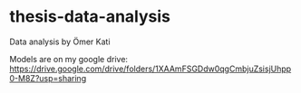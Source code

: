 # thesis-data-analysis
Data analysis by Ömer Kati

Models are on my google drive: https://drive.google.com/drive/folders/1XAAmFSGDdw0qgCmbjuZsisjUhpp0-M8Z?usp=sharing
